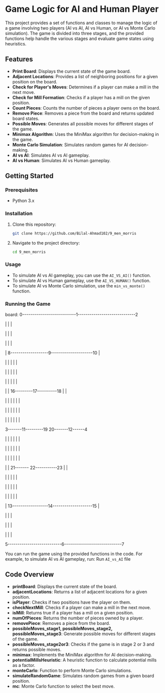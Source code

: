 # Game Logic for AI and Human Player

This project provides a set of functions and classes to manage the logic of a game involving two players (AI vs AI, AI vs Human, or AI vs Monte Carlo simulation). The game is divided into three stages, and the provided functions help handle the various stages and evaluate game states using heuristics.

## Features

- **Print Board**: Displays the current state of the game board.
- **Adjacent Locations**: Provides a list of neighboring positions for a given position on the board.
- **Check for Player's Moves**: Determines if a player can make a mill in the next move.
- **Check for Mill Formation**: Checks if a player has a mill on the given position.
- **Count Pieces**: Counts the number of pieces a player owns on the board.
- **Remove Piece**: Removes a piece from the board and returns updated board states.
- **Possible Moves**: Generates all possible moves for different stages of the game.
- **Minimax Algorithm**: Uses the MiniMax algorithm for decision-making in the game.      
- **Monte Carlo Simulation**: Simulates random games for AI decision-making.
- **AI vs AI**: Simulates AI vs AI gameplay.
- **AI vs Human**: Simulates AI vs Human gameplay.

## Getting Started

### Prerequisites

- Python 3.x

### Installation

1. Clone this repository:

    ```bash
    git clone https://github.com/Bilal-Ahmad102/9_men_morris
    ```

2. Navigate to the project directory:

    ```bash
    cd 9_men_morris
    ```

### Usage

- To simulate AI vs AI gameplay, you can use the `AI_VS_AI()` function.
- To simulate AI vs Human gameplay, use the `AI_VS_HUMAN()` function.
- To simulate AI vs Monte Carlo simulation, use the `min_vs_monte()`<repository-name> function.

### Running the Game
board:
0---------------------------1-----------------------------2

|                           |                             |

|                           |                             |

|                           |                             |

|       8-------------------9---------------------10      |

|       |                   |                     |       |

|       |                   |                     |       |

|       |                   |                     |       |

|       |         16---------17----------18       |       |

|       |         |                      |        |       |

|       |         |                      |        |       |

|       |         |                      |        |       |

3-------11---------19                    20-------12------4

|       |         |                      |        |       |

|       |         |                      |        |       |

|       |         |                      |        |       |

|       |         21------- 22-----------23       |       |

|       |                   |                     |       |

|       |                   |                     |       |

|       |                   |                     |       |

|       13------------------14--------------------15      |

|                           |                             |

|                           |                             |

|                           |                             |

5---------------------------6-----------------------------7

You can run the game using the provided functions in the code. For example, to simulate AI vs AI gameplay, run:
    Run `AI_vs_AI` file


## Code Overview

- **printBoard**: Displays the current state of the board.
- **adjacentLocations**: Returns a list of adjacent locations for a given position.
- **isPlayer**: Checks if two positions have the player on them.
- **checkNextMill**: Checks if a player can make a mill in the next move.
- **isMill**: Returns true if a player has a mill on a given position.
- **numOfPieces**: Returns the number of pieces owned by a player.
- **removePiece**: Removes a piece from the board.
- **possibleMoves_stage1, possibleMoves_stage2, possibleMoves_stage3**: Generate possible moves for different stages of the game.
- **possibleMoves_stage2or3**: Checks if the game is in stage 2 or 3 and returns possible moves.
- **minimax**: Implements the MiniMax algorithm for AI decision-making.
- **potentialMillsHeuristic**: A heuristic function to calculate potential mills as a factor.
- **monteCarlo**: Function to perform Monte Carlo simulations.
- **simulateRandomGame**: Simulates random games from a given board position.
- **mc**: Monte Carlo function to select the best move.
